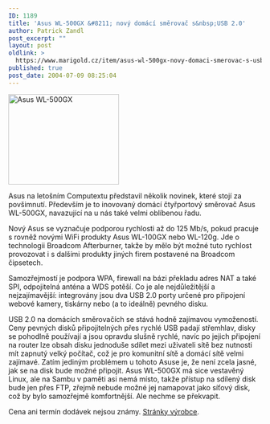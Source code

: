 ```yaml
---
ID: 1189
title: 'Asus WL-500GX &#8211; nový domácí směrovač s&nbsp;USB 2.0'
author: Patrick Zandl
post_excerpt: ""
layout: post
oldlink: >
  https://www.marigold.cz/item/asus-wl-500gx-novy-domaci-smerovac-s-usb-2-0
published: true
post_date: 2004-07-09 08:25:04
---
```

<div class="rightbox"><img src="/wp-content/uploads/20040709-asus-wl_500gx.jpg" alt="Asus WL-500GX" width="220" height="180" /></div>
<p>
Asus na letošním Computextu představil několik novinek, které stojí za povšimnutí. Především je to inovovaný domácí čtyřportový směrovač Asus WL-500GX, navazující na u nás také velmi oblíbenou řadu. </p>
<p>
Nový Asus se vyznačuje podporou rychlosti až do 125 Mb/s, pokud pracuje s rovněž novými WiFi produkty Asus WL-100GX nebo WL-120g. Jde o technologii Broadcom Afterburner, takže by mělo být možné tuto rychlost provozovat i s dalšími produkty jiných firem postavené na Broadcom čipsetech.</p>
<p>
Samozřejmostí je podpora WPA, firewall na bázi překladu adres NAT a také SPI, odpojitelná anténa a WDS potěší. Co je ale nejdůležitější a nejzajímavější: integrovány jsou dva USB 2.0 porty určené pro připojení webové kamery, tiskárny nebo (a to ideálně) pevného disku.</p>
<p>
USB 2.0 na domácích směrovačích se stává hodně zajímavou vymožeností. Ceny pevných disků připojitelných přes rychlé USB padají střemhlav, disky se pohodlně používají a jsou opravdu slušně rychlé, navíc po jejich připojení na router lze obsah disku jednoduše sdílet mezi uživateli sítě bez nutnosti mít zapnutý velký počítač, což je pro komunitní sítě a domácí sítě velmi zajímavé. Zatím jediným problémem u tohoto Asuse je, že není zcela jasné, jak se na disk bude možné připojit. Asus WL-500GX má sice vestavěný Linux, ale na Sambu v paměti asi nemá místo, takže přístup na sdílený disk bude jen přes FTP, zřejmě nebude možné jej namapovat jako síťový disk, což by bylo samozřejmě komfortnější. Ale nechme se překvapit. </p>
<p>
Cena ani termín dodávek nejsou známy. <a href="http://event.asus.com.tw/computex2004/products/wl/wl_500gx/overview.htm">Stránky výrobce</a>.</p>
